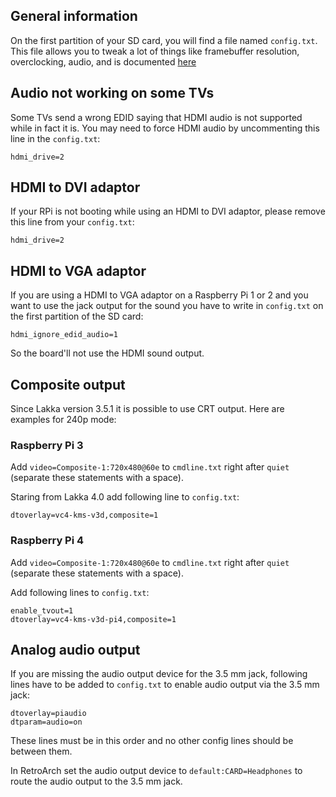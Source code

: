## General information

On the first partition of your SD card, you will find a file named `config.txt`. This file allows you to tweak a lot of things like framebuffer resolution, overclocking, audio, and is documented [here](https://www.raspberrypi.org/documentation/configuration/config-txt.md)

## Audio not working on some TVs

Some TVs send a wrong EDID saying that HDMI audio is not supported while in fact it is. You may need to force HDMI audio by uncommenting this line in the `config.txt`:

    hdmi_drive=2

## HDMI to DVI adaptor

If your RPi is not booting while using an HDMI to DVI adaptor, please remove this line from your `config.txt`:

    hdmi_drive=2

## HDMI to VGA adaptor

If you are using a HDMI to VGA adaptor on a Raspberry Pi 1 or 2 and you want to use the jack output for the sound you have to write in `config.txt` on the first partition of the SD card:

    hdmi_ignore_edid_audio=1

So the board'll not use the HDMI sound output.

## Composite output

Since Lakka version 3.5.1 it is possible to use CRT output. Here are examples for 240p mode:

### Raspberry Pi 3 
Add `video=Composite-1:720x480@60e` to `cmdline.txt` right after `quiet` (separate these statements with a space).

Staring from Lakka 4.0 add following line to `config.txt`:

    dtoverlay=vc4-kms-v3d,composite=1


### Raspberry Pi 4
Add `video=Composite-1:720x480@60e` to `cmdline.txt` right after `quiet` (separate these statements with a space).

Add following lines to `config.txt`:

    enable_tvout=1
    dtoverlay=vc4-kms-v3d-pi4,composite=1


## Analog audio output
If you are missing the audio output device for the 3.5 mm jack, following lines have to be added to `config.txt` to enable audio output via the 3.5 mm jack:

    dtoverlay=piaudio
    dtparam=audio=on

These lines must be in this order and no other config lines should be between them.

In RetroArch set the audio output device to `default:CARD=Headphones` to route the audio output to the 3.5 mm jack.